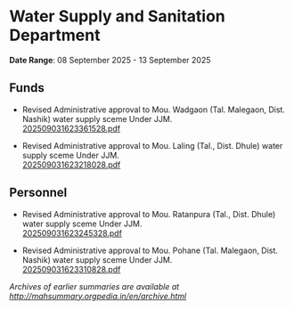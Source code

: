 # Water Supply and Sanitation Department

**Date Range**: 08 September 2025 - 13 September 2025


## Funds
- Revised Administrative approval to Mou. Wadgaon (Tal. Malegaon, Dist. Nashik) water supply sceme Under JJM.\
  [202509031623361528.pdf](https://gr.maharashtra.gov.in/Site/Upload/Government%20Resolutions/English/202509031623361528.pdf)

- Revised Administrative approval to Mou. Laling  (Tal., Dist. Dhule) water supply sceme Under JJM.\
  [202509031623218028.pdf](https://gr.maharashtra.gov.in/Site/Upload/Government%20Resolutions/English/202509031623218028.pdf)

## Personnel
- Revised Administrative approval to Mou. Ratanpura  (Tal., Dist. Dhule) water supply sceme Under JJM.\
  [202509031623245328.pdf](https://gr.maharashtra.gov.in/Site/Upload/Government%20Resolutions/English/202509031623245328.pdf)

- Revised Administrative approval to Mou. Pohane (Tal. Malegaon, Dist. Nashik) water supply sceme Under JJM.\
  [202509031623310828.pdf](https://gr.maharashtra.gov.in/Site/Upload/Government%20Resolutions/English/202509031623310828.pdf)


*Archives of earlier summaries are available at http://mahsummary.orgpedia.in/en/archive.html*